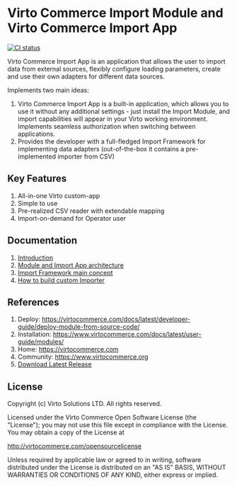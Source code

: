 # Virto Commerce Import Module and Virto Commerce Import App

[![CI status](https://github.com/VirtoCommerce/vc-module-import/workflows/Module%20CI/badge.svg?branch=dev)](https://github.com/VirtoCommerce/vc-module-import/actions?query=workflow%3A"Module+CI") 

Virto Commerce Import App is an application that allows the user to import data from external sources, flexibly configure loading parameters, create and use their own adapters for different data sources.

Implements two main ideas:

1. Virto Commerce Import App is a built-in application, which allows you to use it without any additional settings - just install the Import Module, and import capabilities will appear in your Virto working environment. Implements seamless authorization when switching between applications.
1. Provides the developer with a full-fledged Import Framework for implementing data adapters (out-of-the-box it contains a pre-implemented importer from CSV)


## Key Features

1. All-in-one Virto custom-app
1. Simple to use
1. Pre-realized CSV reader with extendable mapping
1. Import-on-demand for Operator user

## Documentation

1. [Introduction](/docs/01-introduction.md)
1. [Module and Import App architecture](/docs/02-architecture.md)
1. [Import Framework main concept](/docs/03-import-framework-main-concept.md)
1. [How to build custom Importer](/docs/04-building-custom-importer.md)

## References

1. Deploy: https://virtocommerce.com/docs/latest/developer-guide/deploy-module-from-source-code/
1. Installation: https://www.virtocommerce.com/docs/latest/user-guide/modules/
1. Home: https://virtocommerce.com
1. Community: https://www.virtocommerce.org
1. [Download Latest Release](https://github.com/VirtoCommerce/vc-module-import/releases/)

## License

Copyright (c) Virto Solutions LTD.  All rights reserved.

Licensed under the Virto Commerce Open Software License (the "License"); you
may not use this file except in compliance with the License. You may
obtain a copy of the License at

http://virtocommerce.com/opensourcelicense

Unless required by applicable law or agreed to in writing, software
distributed under the License is distributed on an "AS IS" BASIS,
WITHOUT WARRANTIES OR CONDITIONS OF ANY KIND, either express or
implied.
